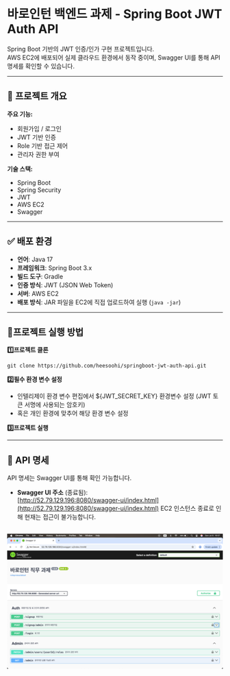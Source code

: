 # 바로인턴 백엔드 과제 - Spring Boot JWT Auth API

Spring Boot 기반의 JWT 인증/인가 구현 프로젝트입니다.  
AWS EC2에 배포되어 실제 클라우드 환경에서 동작 중이며, Swagger UI를 통해 API 명세를 확인할 수 있습니다.

---

## 🔗 프로젝트 개요
**주요 기능:**
- 회원가입 / 로그인
- JWT 기반 인증
- Role 기반 접근 제어
- 관리자 권한 부여

**기술 스택:**
- Spring Boot
- Spring Security
- JWT
- AWS EC2
- Swagger

---

## ✅ 배포 환경

- **언어**: Java 17
- **프레임워크**: Spring Boot 3.x
- **빌드 도구**: Gradle
- **인증 방식**: JWT (JSON Web Token)
- **서버**: AWS EC2 
- **배포 방식**: JAR 파일을 EC2에 직접 업로드하여 실행 (`java -jar`)

---

## 📂프로젝트 실행 방법

**1️⃣프로젝트 클론**
```
git clone https://github.com/heesoohi/springboot-jwt-auth-api.git
```

**2️⃣필수 환경 변수 설정**
- 인텔리제이 환경 변수 편집에서 ${JWT_SECRET_KEY} 환경변수 설정 (JWT 토큰 서명에 사용되는 암호키)
- 혹은 개인 환경에 맞추어 해당 환경 변수 설정

**3️⃣프로젝트 실행**

---

## 📄 API 명세
API 명세는 Swagger UI를 통해 확인 가능합니다.
- **Swagger UI 주소** (종료됨):  
  [http://52.79.129.196:8080/swagger-ui/index.html](http://52.79.129.196:8080/swagger-ui/index.html)
EC2 인스턴스 종료로 인해 현재는 접근이 불가능합니다.


![img.png](img.png)
---